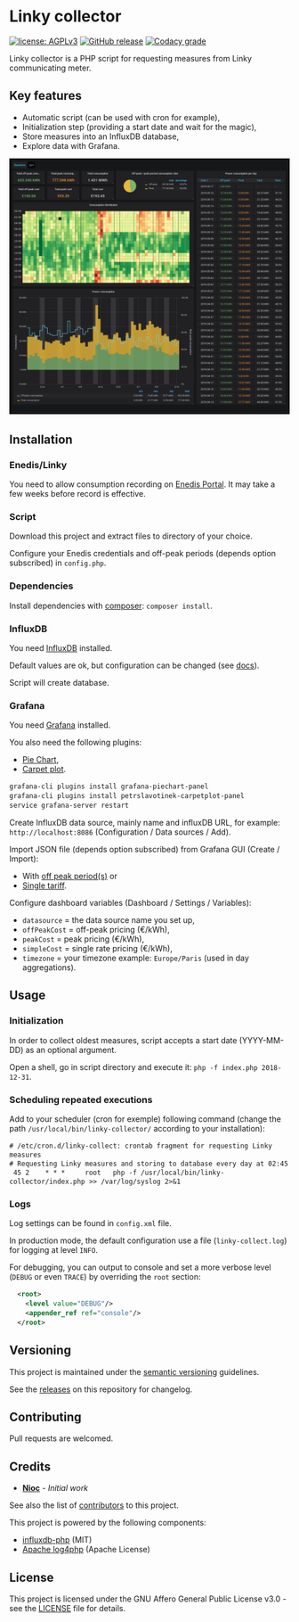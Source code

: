 # Linky collector

[![license: AGPLv3](https://img.shields.io/badge/license-AGPLv3-blue.svg)](https://www.gnu.org/licenses/agpl-3.0)
[![GitHub release](https://img.shields.io/github/release/nioc/linky-collector.svg)](https://github.com/nioc/linky-collector/releases/latest)
[![Codacy grade](https://img.shields.io/codacy/grade/097d12a798f24ac98696c5a0e164b0d6.svg)](https://www.codacy.com/app/nioc/linky-collector)

Linky collector is a PHP script for requesting measures from Linky communicating meter.

## Key features

-   Automatic script (can be used with cron for example),
-   Initialization step (providing a start date and wait for the magic),
-   Store measures into an InfluxDB database,
-   Explore data with Grafana.

![screenshot](screenshot.png)

## Installation

### Enedis/Linky

You need to allow consumption recording on [Enedis Portal](https://espace-client-particuliers.enedis.fr/group/espace-particuliers/courbe-de-charge). It may take a few weeks before record is effective.

### Script

Download this project and extract files to directory of your choice.

Configure your Enedis credentials and off-peak periods (depends option subscribed) in `config.php`.

### Dependencies

Install dependencies with [composer](https://getcomposer.org/): `composer install`.

### InfluxDB

You need [InfluxDB](https://docs.influxdata.com/influxdb/v1.7/introduction/installation/) installed.

Default values are ok, but configuration can be changed (see [docs](https://docs.influxdata.com/influxdb/v1.7/administration/config/)).

Script will create database.

### Grafana

You need [Grafana](https://grafana.com/grafana/download) installed.

You also need the following plugins:

-   [Pie Chart](https://grafana.com/plugins/grafana-piechart-panel),
-   [Carpet plot](https://grafana.com/plugins/petrslavotinek-carpetplot-panel).

```bash
grafana-cli plugins install grafana-piechart-panel
grafana-cli plugins install petrslavotinek-carpetplot-panel
service grafana-server restart
```

Create InfluxDB data source, mainly name and influxDB URL, for example:  `http://localhost:8086` (Configuration / Data sources / Add).

Import JSON file (depends option subscribed) from Grafana GUI (Create / Import):

-   With [off peak period(s)](dashboard-peak.json) or
-   [Single tariff](dashboard-simple.json).

Configure dashboard variables (Dashboard / Settings / Variables):

-   `datasource` = the data source name you set up,
-   `offPeakCost` = off-peak pricing (€/kWh),
-   `peakCost` = peak pricing (€/kWh),
-   `simpleCost` = single rate pricing (€/kWh),
-   `timezone` = your timezone example: `Europe/Paris` (used in day aggregations).

## Usage

### Initialization

In order to collect oldest measures, script accepts a start date (YYYY-MM-DD) as an optional argument.

Open a shell, go in script directory and execute it: `php -f index.php 2018-12-31`.

### Scheduling repeated executions

Add to your scheduler (cron for exemple) following command (change the path `/usr/local/bin/linky-collector/` according to your installation):

```shell
# /etc/cron.d/linky-collect: crontab fragment for requesting Linky measures
# Requesting Linky measures and storing to database every day at 02:45
 45 2    * * *     root   php -f /usr/local/bin/linky-collector/index.php >> /var/log/syslog 2>&1
```

### Logs

Log settings can be found in `config.xml` file.

In production mode, the default configuration use a file (`linky-collect.log`) for logging at level `INFO`.

For debugging, you can output to console and set a more verbose level (`DEBUG` or even `TRACE`) by overriding the `root` section:

```xml
  <root>
    <level value="DEBUG"/>
    <appender_ref ref="console"/>
  </root>
```

## Versioning

This project is maintained under the [semantic versioning](https://semver.org/) guidelines.

See the [releases](https://github.com/nioc/linky-collector/releases) on this repository for changelog.

## Contributing

Pull requests are welcomed.

## Credits

-   **[Nioc](https://github.com/nioc/)** - _Initial work_

See also the list of [contributors](https://github.com/nioc/linky-collector/contributors) to this project.

This project is powered by the following components:

-   [influxdb-php](https://github.com/influxdata/influxdb-php) (MIT)
-   [Apache log4php](http://logging.apache.org/log4php/) (Apache License)

## License

This project is licensed under the GNU Affero General Public License v3.0 - see the [LICENSE](LICENSE.md) file for details.

